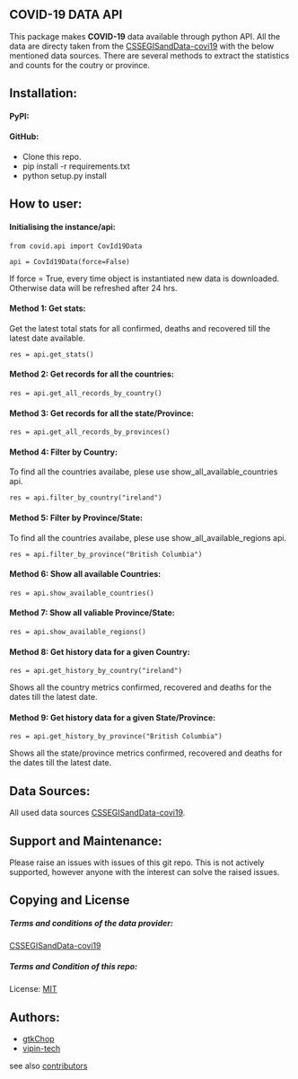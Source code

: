 ## COVID-19 DATA API

This package makes **COVID-19** data available through python API. All the data are directy taken from the [CSSEGISandData-covi19](https://github.com/CSSEGISandData/COVID-19#2019-novel-coronavirus-covid-19-2019-ncov-data-repository-by-johns-hopkins-csse) with the below mentioned data sources. There are several methods to extract the statistics and counts for the coutry or province.

## Installation:
#### PyPI:

#### GitHub:
  * Clone this repo.
  * pip install -r requirements.txt
  * python setup.py install

## How to user:

#### Initialising the instance/api:
```
from covid.api import CovId19Data

api = CovId19Data(force=False)
```
If force = True, every time object is instantiated new data is downloaded. Otherwise data will be refreshed after 24 hrs.

#### Method 1: Get stats:
Get the latest total stats for all confirmed, deaths and recovered till the latest date available.
```
res = api.get_stats()
```
#### Method 2: Get records for all the countries:
```
res = api.get_all_records_by_country()
```
#### Method 3: Get records for all the state/Province:
```
res = api.get_all_records_by_provinces()
```

#### Method 4: Filter by Country:
To find all the countries availabe, plese use show_all_available_countries api.
```
res = api.filter_by_country("ireland")
```

#### Method 5: Filter by Province/State:
To find all the countries availabe, plese use show_all_available_regions api.
```
res = api.filter_by_province("British Columbia")
```

#### Method 6: Show all available Countries:
```
res = api.show_available_countries()
```
#### Method 7: Show all valiable Province/State:
```
res = api.show_available_regions()
```

#### Method 8: Get history data for a given Country:
```
res = api.get_history_by_country("ireland")
```
Shows all the country metrics confirmed, recovered and deaths for the dates till the latest date.

#### Method 9: Get history data for a given State/Province:
```
res = api.get_history_by_province("British Columbia")
```
Shows all the state/province metrics confirmed, recovered and deaths for the dates till the latest date.

## Data Sources:
 
All used data sources [CSSEGISandData-covi19](https://github.com/CSSEGISandData/COVID-19#2019-novel-coronavirus-covid-19-2019-ncov-data-repository-by-johns-hopkins-csse).
  
## Support and Maintenance:

Please raise an issues with issues of this git repo. This is not actively supported, however anyone with the interest can solve the raised issues.

## Copying and License
##### Terms and conditions of the data provider:
[CSSEGISandData-covi19](https://github.com/CSSEGISandData/COVID-19#2019-novel-coronavirus-covid-19-2019-ncov-data-repository-by-johns-hopkins-csse)

##### Terms and Condition of this repo:
License: [MIT](https://github.com/gtkChop/covid19/blob/master/LICENSE)

## Authors:

 * [gtkChop](https://github.com/gtkChop)
 * [vipin-tech](https://github.com/vipin-tech)

see also [contributors](https://github.com/gtkChop/covid19/graphs/contributors)


